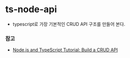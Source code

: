 # ts-node-api

- typescript로 가장 기본적인 CRUD API 구조를 만들어 본다.

### 참고
- [Node.js and TypeScript Tutorial: Build a CRUD API](https://auth0.com/blog/node-js-and-typescript-tutorial-build-a-crud-api/)
